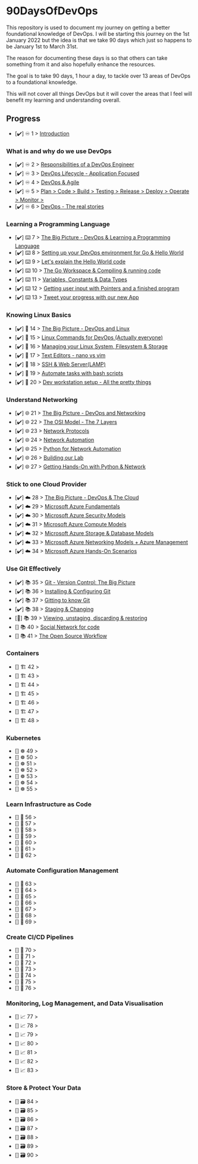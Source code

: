 # 90DaysOfDevOps

This repository is used to document my journey on getting a better foundational knowledge of DevOps. I will be starting this journey on the 1st January 2022 but the idea is that we take 90 days which just so happens to be January 1st to March 31st. 

The reason for documenting these days is so that others can take something from it and also hopefully enhance the resources. 

The goal is to take 90 days, 1 hour a day, to tackle over 13 areas of DevOps to a foundational knowledge. 

This will not cover all things DevOps but it will cover the areas that I feel will benefit my learning and understanding overall. 

## Progress 

- [✔️] ♾️ 1 > [Introduction](Days/day01.md)

### What is and why do we use DevOps

- [✔️] ♾️ 2 > [Responsibilities of a DevOps Engineer](Days/day02.md)
- [✔️] ♾️ 3 > [DevOps Lifecycle - Application Focused](Days/day03.md)
- [✔️] ♾️ 4 > [DevOps & Agile](Days/day04.md)
- [✔️] ♾️ 5 > [Plan > Code > Build > Testing > Release > Deploy > Operate > Monitor >](Days/day05.md)
- [✔️] ♾️ 6 > [DevOps - The real stories](Days/day06.md)

### Learning a Programming Language

- [✔️] ⌨️ 7 > [The Big Picture - DevOps & Learning a Programming Language](Days/day07.md)
- [✔️] ⌨️ 8 > [Setting up your DevOps environment for Go & Hello World](Days/day08.md)
- [✔️] ⌨️ 9 > [Let's explain the Hello World code](Days/day09.md)
- [✔️] ⌨️ 10 > [The Go Workspace & Compiling & running code](Days/day10.md)
- [✔️] ⌨️ 11 > [Variables, Constants & Data Types](Days/day11.md)
- [✔️] ⌨️ 12 > [Getting user input with Pointers and a finished program](Days/day12.md)
- [✔️] ⌨️ 13 > [Tweet your progress with our new App](Days/day13.md)

### Knowing Linux Basics

- [✔️] 🐧 14 > [The Big Picture - DevOps and Linux](Days/day14.md)
- [✔️] 🐧 15 > [Linux Commands for DevOps (Actually everyone)](Days/day15.md)
- [✔️] 🐧 16 > [Managing your Linux System, Filesystem & Storage](Days/day16.md)
- [✔️] 🐧 17 > [Text Editors - nano vs vim](Days/day17.md)
- [✔️] 🐧 18 > [SSH & Web Server(LAMP)](Days/day18.md)
- [✔️] 🐧 19 > [Automate tasks with bash scripts](Days/day19.md)
- [✔️] 🐧 20 > [Dev workstation setup - All the pretty things](Days/day20.md)

### Understand Networking

- [✔️] 🌐 21 > [The Big Picture - DevOps and Networking](Days/day21.md)
- [✔️] 🌐 22 > [The OSI Model - The 7 Layers](Days/day22.md)
- [✔️] 🌐 23 > [Network Protocols](Days/day23.md)
- [✔️] 🌐 24 > [Network Automation](Days/day24.md)
- [✔️] 🌐 25 > [Python for Network Automation](Days/day25.md)
- [✔️] 🌐 26 > [Building our Lab](Days/day26.md)
- [✔️] 🌐 27 > [Getting Hands-On with Python & Network](Days/day27.md)

### Stick to one Cloud Provider

- [✔️] ☁️ 28 > [The Big Picture - DevOps & The Cloud](Days/day28.md)
- [✔️] ☁️ 29 > [Microsoft Azure Fundamentals](Days/day29.md)
- [✔️] ☁️ 30 > [Microsoft Azure Security Models](Days/day30.md)
- [✔️] ☁️ 31 > [Microsoft Azure Compute Models](Days/day31.md)
- [✔️] ☁️ 32 > [Microsoft Azure Storage & Database Models](Days/day32.md)
- [✔️] ☁️ 33 > [Microsoft Azure Networking Models + Azure Management](Days/day33.md)
- [✔️] ☁️ 34 > [Microsoft Azure Hands-On Scenarios](Days/day34.md)

### Use Git Effectively

- [✔️] 📚 35 > [Git - Version Control: The Big Picture](Days/day35.md)
- [✔️] 📚 36 > [Installing & Configuring Git](Days/day36.md)
- [✔️] 📚 37 > [Gitting to know Git](Days/day37.md)
- [✔️] 📚 38 > [Staging & Changing](Days/day38.md)
- [🚧] 📚 39 > [Viewing, unstaging, discarding & restoring](Days/day39.md)
- [] 📚 40 > [Social Network for code](Days/day40.md)
- [] 📚 41 > [The Open Source Workflow](Days/day41.md)

### Containers 

- [] 🏗️ 42 > [](Days/day42.md)
- [] 🏗️ 43 > [](Days/day43.md)
- [] 🏗️ 44 > [](Days/day44.md)
- [] 🏗️ 45 > [](Days/day45.md)
- [] 🏗️ 46 > [](Days/day46.md)
- [] 🏗️ 47 > [](Days/day47.md)
- [] 🏗️ 48 > [](Days/day48.md)

### Kubernetes

- [] ☸ 49 > [](Days/day49.md)
- [] ☸ 50 > [](Days/day50.md)
- [] ☸ 51 > [](Days/day51.md)
- [] ☸ 52 > [](Days/day52.md)
- [] ☸ 53 > [](Days/day53.md)
- [] ☸ 54 > [](Days/day54.md)
- [] ☸ 55 > [](Days/day55.md)

### Learn Infrastructure as Code

- [] 🤖 56 > [](Days/day56.md)
- [] 🤖 57 > [](Days/day57.md)
- [] 🤖 58 > [](Days/day58.md)
- [] 🤖 59 > [](Days/day59.md)
- [] 🤖 60 > [](Days/day60.md)
- [] 🤖 61 > [](Days/day61.md)
- [] 🤖 62 > [](Days/day62.md)

### Automate Configuration Management

- [] 📜 63 > [](Days/day63.md)
- [] 📜 64 > [](Days/day64.md)
- [] 📜 65 > [](Days/day65.md)
- [] 📜 66 > [](Days/day66.md)
- [] 📜 67 > [](Days/day67.md)
- [] 📜 68 > [](Days/day68.md)
- [] 📜 69 > [](Days/day69.md)

### Create CI/CD Pipelines 

- [] 🔄 70 > [](Days/day70.md)
- [] 🔄 71 > [](Days/day71.md)
- [] 🔄 72 > [](Days/day72.md)
- [] 🔄 73 > [](Days/day73.md)
- [] 🔄 74 > [](Days/day74.md)
- [] 🔄 75 > [](Days/day75.md)
- [] 🔄 76 > [](Days/day76.md)

### Monitoring, Log Management, and Data Visualisation

- [] 📈 77 > [](Days/day77.md)
- [] 📈 78 > [](Days/day78.md)
- [] 📈 79 > [](Days/day79.md)
- [] 📈 80 > [](Days/day80.md)
- [] 📈 81 > [](Days/day81.md)
- [] 📈 82 > [](Days/day82.md)
- [] 📈 83 > [](Days/day83.md)

### Store & Protect Your Data

- [] 🗃️ 84 > [](Days/day84.md)
- [] 🗃️ 85 > [](Days/day85.md)
- [] 🗃️ 86 > [](Days/day86.md)
- [] 🗃️ 87 > [](Days/day87.md)
- [] 🗃️ 88 > [](Days/day88.md)
- [] 🗃️ 89 > [](Days/day89.md)
- [] 🗃️ 90 > [](Days/day90.md)
